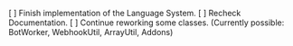 [ ] Finish implementation of the Language System.
[ ] Recheck Documentation.
[ ] Continue reworking some classes. (Currently possible: BotWorker, WebhookUtil, ArrayUtil, Addons)